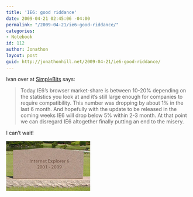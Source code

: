 ```yaml
---
title: 'IE6: good riddance'
date: 2009-04-21 02:45:06 -04:00
permalink: "/2009-04-21/ie6-good-riddance/"
categories:
- Notebook
id: 112
author: Jonathon
layout: post
guid: http://jonathonhill.net/2009-04-21/ie6-good-riddance/
---
```


Ivan over at [SimpleBits](http://creativebits.org/webdev/finally_microsoft_putting_ie6_death) says:

> Today IE6&#8217;s browser market-share is between 10-20% depending on the statistics you look at and it&#8217;s still large enough for companies to require compatibility. This number was dropping by about 1% in the last 6 month. And hopefully with the update to be released in the coming weeks IE6 will drop below 5% within 2-3 month. At that point we can disregard IE6 altogether finally putting an end to the misery.

I can&#8217;t wait!

<img class="alignnone size-full wp-image-111" title="ie6dead" src="/wp-content/uploads/2009/04/ie6dead.jpg" alt="ie6dead" width="230" height="137" />